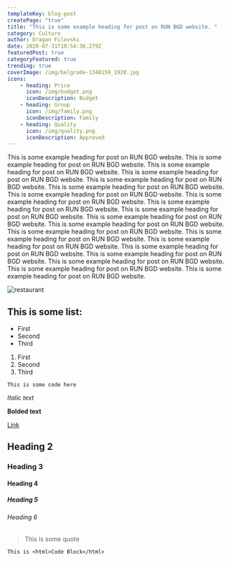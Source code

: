```yaml
---
templateKey: blog-post
createPage: "true"
title: "This is some example heading for post on RUN BGD website. "
category: Culture
author: Dragan Filovski
date: 2020-07-31T10:54:36.279Z
featuredPost: true
categoryFeatured: true
trending: true
coverImage: /img/belgrade-1348159_1920.jpg
icons:
    - heading: Price
      icon: /img/budget.png
      iconDescription: Budget
    - heading: Group
      icon: /img/family.png
      iconDescription: Family
    - heading: Quality
      icon: /img/quality.png
      iconDescription: Approved
---
```

This is some example heading for post on RUN BGD website. This is some example heading for post on RUN BGD website. This is some example heading for post on RUN BGD website. This is some example heading for post on RUN BGD website. This is some example heading for post on RUN BGD website. This is some example heading for post on RUN BGD website. This is some example heading for post on RUN BGD website. This is some example heading for post on RUN BGD website. This is some example heading for post on RUN BGD website. This is some example heading for post on RUN BGD website. This is some example heading for post on RUN BGD website. This is some example heading for post on RUN BGD website. This is some example heading for post on RUN BGD website. This is some example heading for post on RUN BGD website. This is some example heading for post on RUN BGD website. This is some example heading for post on RUN BGD website. This is some example heading for post on RUN BGD website. This is some example heading for post on RUN BGD website. This is some example heading for post on RUN BGD website. This is some example heading for post on RUN BGD website.

![restaurant](/img/001418-kragujevac-restoran-mustang-690x520_c.jpg "Restaurant Example")

## This is some list:

* First
* Second
* Third

1. First
2. Second
3. Third

`This is some code here`

*Italic text*

**Bolded text**

[Link](https://google.com)

## Heading 2

### Heading 3

#### Heading 4

##### Heading 5

###### Heading 6

> This is some quote

```
This is <html>Code Block</html>
```